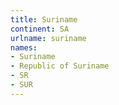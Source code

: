 ```yaml
---
title: Suriname
continent: SA
urlname: suriname
names:
- Suriname
- Republic of Suriname
- SR
- SUR
---
```


